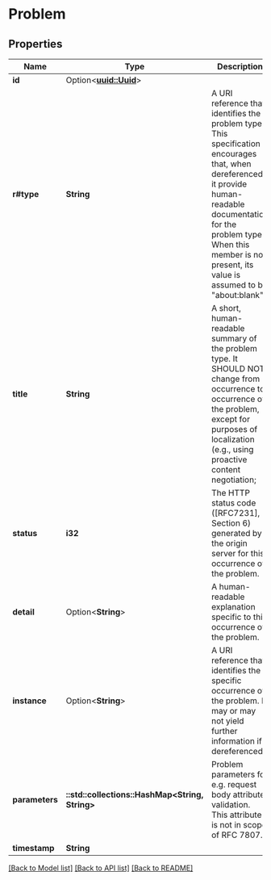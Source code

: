 # Problem

## Properties

Name | Type | Description | Notes
------------ | ------------- | ------------- | -------------
**id** | Option<[**uuid::Uuid**](uuid::Uuid.md)> |  | [optional]
**r#type** | **String** | A URI reference that identifies the problem type. This specification encourages that, when dereferenced, it provide human-readable documentation for the problem type. When this member is not present, its value is assumed to be \"about:blank\". | 
**title** | **String** | A short, human-readable summary of the problem type. It SHOULD NOT change from occurrence to occurrence of the problem, except for purposes of localization (e.g., using proactive content negotiation; | 
**status** | **i32** | The HTTP status code ([RFC7231], Section 6) generated by the origin server for this occurrence of the problem. | 
**detail** | Option<**String**> | A human-readable explanation specific to this occurrence of the problem. | [optional]
**instance** | Option<**String**> | A URI reference that identifies the specific occurrence of the problem.  It may or may not yield further information if dereferenced. | [optional]
**parameters** | **::std::collections::HashMap<String, String>** | Problem parameters for e.g. request body attribute validation. This attribute is not in scope of RFC 7807. | 
**timestamp** | **String** |  | 

[[Back to Model list]](../README.md#documentation-for-models) [[Back to API list]](../README.md#documentation-for-api-endpoints) [[Back to README]](../README.md)


